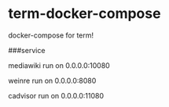 # term-docker-compose
docker-compose for term!

###service

mediawiki run on 0.0.0.0:10080

weinre run on 0.0.0.0:8080

cadvisor run on 0.0.0.0:11080


